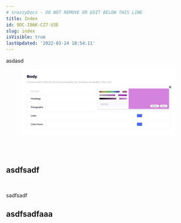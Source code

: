 ```yaml
---
# snazzyDocs - DO NOT REMOVE OR EDIT BELOW THIS LINE
title: Index
id: 9DC-I86K-CZ7-U3E
slug: index
isVisible: true
lastUpdated: '2022-03-24 18:54:11'
---
```

asdasd

<figure><img src="https://github.com/rogerraa/callout-md-test/raw/main/images/W32dpSb6kxJyw5b2PTr2.png"></figure>

<br />
<br />

## asdfsadf

<br />

sadfsadf<br />

## asdfsadfaaa